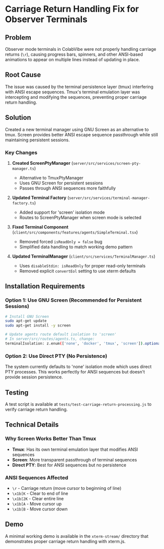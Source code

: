 # Carriage Return Handling Fix for Observer Terminals

## Problem
Observer mode terminals in ColabVibe were not properly handling carriage returns (`\r`), causing progress bars, spinners, and other ANSI-based animations to appear on multiple lines instead of updating in place.

## Root Cause
The issue was caused by the terminal persistence layer (tmux) interfering with ANSI escape sequences. Tmux's terminal emulation layer was intercepting and modifying the sequences, preventing proper carriage return handling.

## Solution
Created a new terminal manager using GNU Screen as an alternative to tmux. Screen provides better ANSI escape sequence passthrough while still maintaining persistent sessions.

### Key Changes

1. **Created ScreenPtyManager** (`server/src/services/screen-pty-manager.ts`)
   - Alternative to TmuxPtyManager
   - Uses GNU Screen for persistent sessions
   - Passes through ANSI sequences more faithfully

2. **Updated Terminal Factory** (`server/src/services/terminal-manager-factory.ts`)
   - Added support for 'screen' isolation mode
   - Routes to ScreenPtyManager when screen mode is selected

3. **Fixed Terminal Component** (`client/src/components/features/agents/SimpleTerminal.tsx`)
   - Removed forced `isReadOnly = false` bug
   - Simplified data handling to match working demo pattern

4. **Updated TerminalManager** (`client/src/services/TerminalManager.ts`)
   - Uses `disableStdin: isReadOnly` for proper read-only terminals
   - Removed explicit `convertEol` setting to use xterm defaults

## Installation Requirements

### Option 1: Use GNU Screen (Recommended for Persistent Sessions)
```bash
# Install GNU Screen
sudo apt-get update
sudo apt-get install -y screen

# Update agents route default isolation to 'screen'
# In server/src/routes/agents.ts, change:
terminalIsolation: z.enum(['none', 'docker', 'tmux', 'screen']).optional().default('screen')
```

### Option 2: Use Direct PTY (No Persistence)
The system currently defaults to 'none' isolation mode which uses direct PTY processes. This works perfectly for ANSI sequences but doesn't provide session persistence.

## Testing
A test script is available at `tests/test-carriage-return-processing.js` to verify carriage return handling.

## Technical Details

### Why Screen Works Better Than Tmux
- **Tmux**: Has its own terminal emulation layer that modifies ANSI sequences
- **Screen**: More transparent passthrough of terminal sequences
- **Direct PTY**: Best for ANSI sequences but no persistence

### ANSI Sequences Affected
- `\r` - Carriage return (move cursor to beginning of line)
- `\x1b[K` - Clear to end of line
- `\x1b[2K` - Clear entire line
- `\x1b[A` - Move cursor up
- `\x1b[B` - Move cursor down

## Demo
A minimal working demo is available in the `xterm-stream/` directory that demonstrates proper carriage return handling with xterm.js.